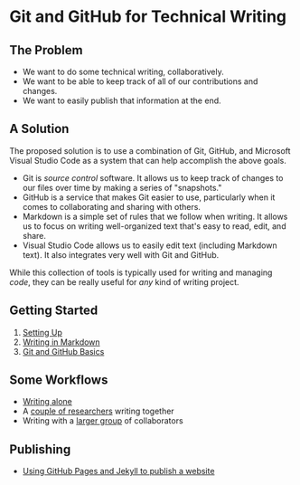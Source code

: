 # Git and GitHub for Technical Writing

## The Problem

* We want to do some technical writing, collaboratively.
* We want to be able to keep track of all of our contributions and changes.
* We want to easily publish that information at the end.

## A Solution

The proposed solution is to use a combination of Git, GitHub, and Microsoft Visual Studio Code as a system that can help accomplish the above goals.

* Git is *source control* software. It allows us to keep track of changes to our files over time by making a series of "snapshots."
* GitHub is a service that makes Git easier to use, particularly when it comes to collaborating and sharing with others.
* Markdown is a simple set of rules that we follow when writing. It allows us to focus on writing well-organized text that's easy to read, edit, and share.
* Visual Studio Code allows us to easily edit text (including Markdown text). It also integrates very well with Git and GitHub.

While this collection of tools is typically used for writing and managing *code*, they can be really useful for *any* kind of writing project.

## Getting Started

1. [Setting Up](settingup.md)
2. [Writing in Markdown](markdown.md)
3. [Git and GitHub Basics](sourcecontrol.md)

## Some Workflows

* [Writing alone](writingalone.md)
* A [couple of researchers](twowriters.md) writing together
* Writing with a [larger group](largergroup.md) of collaborators

## Publishing

* [Using GitHub Pages and Jekyll to publish a website](githubpages.md)
